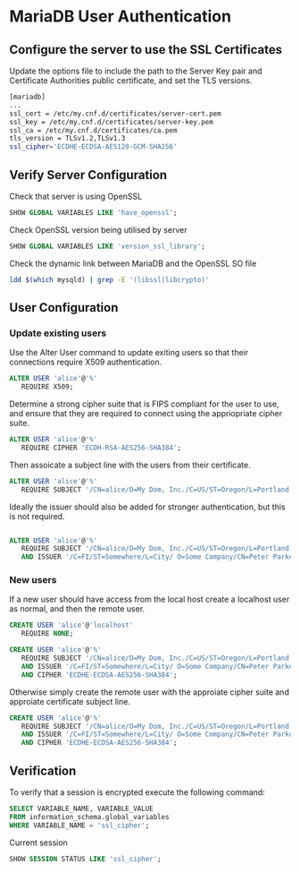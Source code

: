 # MariaDB User Authentication

## Configure the server to use the SSL Certificates
Update the options file to include the path to the Server Key pair and Certificate Authorities public certificate, and set the TLS versions.

```sh
[mariadb]
...
ssl_cert = /etc/my.cnf.d/certificates/server-cert.pem
ssl_key = /etc/my.cnf.d/certificates/server-key.pem
ssl_ca = /etc/my.cnf.d/certificates/ca.pem
tls_version = TLSv1.2,TLSv1.3
ssl_cipher='ECDHE-ECDSA-AES128-GCM-SHA256'
```

## Verify Server Configuration
Check that server is using OpenSSL
```sql
SHOW GLOBAL VARIABLES LIKE 'have_openssl';
```

Check OpenSSL version being utilised by server
```sql
SHOW GLOBAL VARIABLES LIKE 'version_ssl_library';
```

Check the dynamic link between MariaDB and the OpenSSL SO file
```sh
ldd $(which mysqld) | grep -E '(libssl|libcrypto)'
```


## User Configuration

### Update existing users
Use the Alter User command to update exiting users so that their connections require X509 authentication.
```sql
ALTER USER 'alice'@'%' 
   REQUIRE X509;
```
Determine a strong cipher suite that is FIPS compliant for the user to use, and ensure that they are required to connect using the appriopriate cipher suite.  

```sql
ALTER USER 'alice'@'%' 
   REQUIRE CIPHER 'ECDH-RSA-AES256-SHA384';
```
Then assoicate a subject line with the users from their certificate. 
```sql
ALTER USER 'alice'@'%' 
   REQUIRE SUBJECT '/CN=alice/O=My Dom, Inc./C=US/ST=Oregon/L=Portland';
```
Ideally the issuer should also be added for stronger authentication, but this is not required.
```sql

ALTER USER 'alice'@'%' 
   REQUIRE SUBJECT '/CN=alice/O=My Dom, Inc./C=US/ST=Oregon/L=Portland'
   AND ISSUER '/C=FI/ST=Somewhere/L=City/ O=Some Company/CN=Peter Parker/emailAddress=p.parker@marvel.com';
```

### New users
If a new user should have access from the local host create a localhost user as normal, and then the remote user.
```sql
CREATE USER 'alice'@'localhost' 
   REQUIRE NONE;

CREATE USER 'alice'@'%'
   REQUIRE SUBJECT '/CN=alice/O=My Dom, Inc./C=US/ST=Oregon/L=Portland'
   AND ISSUER '/C=FI/ST=Somewhere/L=City/ O=Some Company/CN=Peter Parker/emailAddress=p.parker@marvel.com'
   AND CIPHER 'ECDHE-ECDSA-AES256-SHA384';
```

Otherwise simply create the remote user with the approiate cipher suite and approiate certificate subject line.
```sql
CREATE USER 'alice'@'%'
   REQUIRE SUBJECT '/CN=alice/O=My Dom, Inc./C=US/ST=Oregon/L=Portland'
   AND ISSUER '/C=FI/ST=Somewhere/L=City/ O=Some Company/CN=Peter Parker/emailAddress=p.parker@marvel.com'
   AND CIPHER 'ECDHE-ECDSA-AES256-SHA384';
```

## Verification
To verify that a session is encrypted execute the following command:

```sql 
SELECT VARIABLE_NAME, VARIABLE_VALUE
FROM information_schema.global_variables
WHERE VARIABLE_NAME = 'ssl_cipher';
```
Current session
```sql
SHOW SESSION STATUS LIKE 'ssl_cipher';
```
